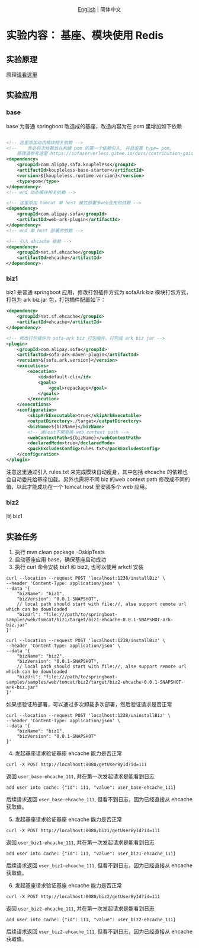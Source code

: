 <div align="center">

[English](./README.md) | 简体中文

</div>

# 实验内容： 基座、模块使用 Redis

## 实验原理
原理[请看这里](https://sofaserverless.gitee.io/docs/contribution-guidelines/runtime/ehcache/) 

## 实验应用
### base
base 为普通 springboot 改造成的基座，改造内容为在 pom 里增加如下依赖
```xml

<!-- 这里添加动态模块相关依赖 -->
<!--    务必将次依赖放在构建 pom 的第一个依赖引入, 并且设置 type= pom, 
    原理请参考这里 https://sofaserverless.gitee.io/docs/contribution-guidelines/runtime/multi-app-padater/ -->
<dependency>
    <groupId>com.alipay.sofa.koupleless</groupId>
    <artifactId>koupleless-base-starter</artifactId>
    <version>${koupleless.runtime.version}</version>
    <type>pom</type>
</dependency>
<!-- end 动态模块相关依赖 -->

<!-- 这里添加 tomcat 单 host 模式部署多web应用的依赖 -->
<dependency>
    <groupId>com.alipay.sofa</groupId>
    <artifactId>web-ark-plugin</artifactId>
</dependency>
<!-- end 单 host 部署的依赖 -->

<!-- 引入 ehcache 依赖 -->
<dependency>
    <groupId>net.sf.ehcache</groupId>
    <artifactId>ehcache</artifactId>
</dependency>

```

### biz1
biz1 是普通 springboot 应用，修改打包插件方式为 sofaArk biz 模块打包方式，打包为 ark biz jar 包，打包插件配置如下：
```xml
<dependency>
    <groupId>net.sf.ehcache</groupId>
    <artifactId>ehcache</artifactId>
</dependency>

<!-- 修改打包插件为 sofa-ark biz 打包插件，打包成 ark biz jar -->
<plugin>
    <groupId>com.alipay.sofa</groupId>
    <artifactId>sofa-ark-maven-plugin</artifactId>
    <version>${sofa.ark.version}</version>
    <executions>
        <execution>
            <id>default-cli</id>
            <goals>
                <goal>repackage</goal>
            </goals>
        </execution>
    </executions>
    <configuration>
        <skipArkExecutable>true</skipArkExecutable>
        <outputDirectory>./target</outputDirectory>
        <bizName>${bizName}</bizName>
        <!-- 单host下需更换 web context path -->
        <webContextPath>${bizName}</webContextPath>
        <declaredMode>true</declaredMode>
        <packExcludesConfig>rules.txt</packExcludesConfig>
    </configuration>
</plugin>
```
注意这里通过引入 rules.txt 来完成模块自动瘦身，其中包括 ehcache 的依赖也会自动委托给基座加载。另外也需将不同 biz 的web context path 修改成不同的值，以此才能成功在一个 tomcat host 里安装多个 web 应用。

### biz2
同 biz1


## 实验任务
1. 执行 mvn clean package -DskipTests
2. 启动基座应用 base，确保基座启动成功
3. 执行 curl 命令安装 biz1 和 biz2, 也可以使用 arkctl 安装
```shell
curl --location --request POST 'localhost:1238/installBiz' \
--header 'Content-Type: application/json' \
--data '{
    "bizName": "biz1",
    "bizVersion": "0.0.1-SNAPSHOT",
    // local path should start with file://, alse support remote url which can be downloaded
    "bizUrl": "file:///path/to/springboot-samples/web/tomcat/biz1/target/biz1-ehcache-0.0.1-SNAPSHOT-ark-biz.jar"
}'
```

```shell
curl --location --request POST 'localhost:1238/installBiz' \
--header 'Content-Type: application/json' \
--data '{
    "bizName": "biz2",
    "bizVersion": "0.0.1-SNAPSHOT",
    // local path should start with file://, alse support remote url which can be downloaded
    "bizUrl": "file:///path/to/springboot-samples/samples/web/tomcat/biz2/target/biz2-ehcache-0.0.1-SNAPSHOT-ark-biz.jar"
}'
```

如果想验证热部署，可以通过多次卸载多次部署，然后验证请求是否正常
```shell
curl --location --request POST 'localhost:1238/uninstallBiz' \
--header 'Content-Type: application/json' \
--data '{
    "bizName": "biz1",
    "bizVersion": "0.0.1-SNAPSHOT"
}'
```

4. 发起基座请求验证基座 ehcache 能力是否正常 
```shell
curl -X POST http://localhost:8080/getUserById?id=111
```

返回 `user_base-ehcache_111`, 并在第一次发起请求是能看到日志 
```text
add user into cache: {"id": 111, "value": user_base-ehcache_111}
```
后续请求返回 `user_base-ehcache_111`, 但看不到日志，因为已经直接从 ehcache 获取值。

5. 发起基座请求验证基座 ehcache 能力是否正常
```shell
curl -X POST http://localhost:8080/biz1/getUserById?id=111
```

返回 `user_biz1-ehcache_111`, 并在第一次发起请求是能看到日志
```text
add user into cache: {"id": 111, "value": user_biz1-ehcache_111}
```
后续请求返回 `user_biz1-ehcache_111`, 但看不到日志，因为已经直接从 ehcache 获取值。


6. 发起基座请求验证基座 ehcache 能力是否正常
```shell
curl -X POST http://localhost:8080/biz2/getUserById?id=111
```

返回 `user_biz2-ehcache_111`, 并在第一次发起请求是能看到日志
```text
add user into cache: {"id": 111, "value": user_biz2-ehcache_111}
```
后续请求返回 `user_biz2-ehcache_111`, 但看不到日志，因为已经直接从 ehcache 获取值。
